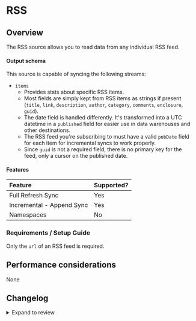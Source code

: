 # RSS

## Overview

The RSS source allows you to read data from any individual RSS feed.

#### Output schema

This source is capable of syncing the following streams:

- `items`
  - Provides stats about specific RSS items.
  - Most fields are simply kept from RSS items as strings if present (`title`, `link`, `description`, `author`, `category`, `comments`, `enclosure`, `guid`).
  - The date field is handled differently. It's transformed into a UTC datetime in a `published` field for easier use in data warehouses and other destinations.
  - The RSS feed you're subscribing to must have a valid `pubDate` field for each item for incremental syncs to work properly.
  - Since `guid` is not a required field, there is no primary key for the feed, only a cursor on the published date.

#### Features

| Feature                   | Supported? |
| :------------------------ | :--------- |
| Full Refresh Sync         | Yes        |
| Incremental - Append Sync | Yes        |
| Namespaces                | No         |

### Requirements / Setup Guide

Only the `url` of an RSS feed is required.

## Performance considerations

None

## Changelog
<details>
  <summary>Expand to review</summary>

| Version | Date       | Pull Request                                             | Subject                        |
| :------ | :--------- | :------------------------------------------------------- | :----------------------------- |
| 1.0.1   | 2024-04-30 | [37535](https://github.com/airbytehq/airbyte/pull/37535) | Fix incremental sync           |
| 1.0.0   | 2024-04-20 | [36418](https://github.com/airbytehq/airbyte/pull/36418) | Migrate python cdk to low code |
| 0.1.0   | 2022-10-12 | [18838](https://github.com/airbytehq/airbyte/pull/18838) | Initial release supporting RSS |

</details>